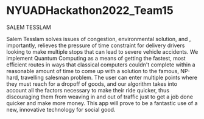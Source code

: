 # NYUADHackathon2022_Team15

SALEM TESSLAM

Salem Tesslam solves issues of congestion, environmental solution, and , importantly, relieves the pressure of time constraint for delivery drivers looking to make multiple stops that can lead to severe vehicle accidents.  We implement Quantum Computing as a means of getting the fastest, most efficient routes in ways that classical computers couldn't complete within a reasonable amount of time to come up with a solution to the famous, NP-hard, travelling salesman problem.  The user can enter multiple points where they must reach for a dropoff of goods, and our algorithm takes into account all the factors necessary to make their ride quicker, thus discouraging them from weaving in and out of traffic just to get a job done quicker and make more money.  This app will prove to be a fantastic use of a new, innovative technology for social good.
